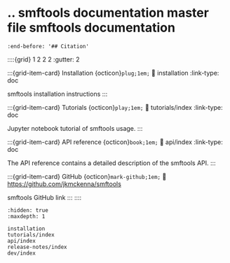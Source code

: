 .. smftools documentation master file
smftools documentation
======================

```{include} ../README.md
:end-before: '## Citation'
```

::::{grid} 1 2 2 2
:gutter: 2

:::{grid-item-card} Installation {octicon}`plug;1em;`
:link: installation
:link-type: doc

smftools installation instructions
:::

:::{grid-item-card} Tutorials {octicon}`play;1em;`
:link: tutorials/index
:link-type: doc

Jupyter notebook tutorial of smftools usage.
:::

:::{grid-item-card} API reference {octicon}`book;1em;`
:link: api/index
:link-type: doc

The API reference contains a detailed description of
the smftools API.
:::

:::{grid-item-card} GitHub {octicon}`mark-github;1em;`
:link: https://github.com/jkmckenna/smftools

smftools GitHub link
:::
::::

```{toctree}
:hidden: true
:maxdepth: 1

installation
tutorials/index
api/index
release-notes/index
dev/index
```

[github]: https://github.com/jkmckenna/smftools
